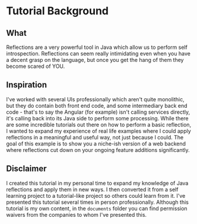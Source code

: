# Tutorial Background
## What
Reflections are a very powerful tool in Java which allow us to perform self introspection. Reflections can seem really
intimidating even when you have a decent grasp on the language, but once you get the hang of them they become scared of
YOU.

## Inspiration
I've worked with several UIs professionally which aren't quite monolithic, but they do contain both front end code, and
some intermediary back end code - that's to say the Angular (for example) isn't calling services directly, it's calling
back into its Java side to perform some processing. While there are some incredible tutorials out there on how to perform
a basic reflection, I wanted to expand my experience of real life examples where I could apply reflections in a meaningful
and useful way, not just because I could. The goal of this example is to show you a niche-ish version of a web backend where
reflections cut down on your ongoing feature additions significantly.

## Disclaimer
I created this tutorial in my personal time to expand my knowledge of Java reflections and apply them in new ways. I then
converted it from a self learning project to a tutorial-like project so others could learn from it. I've presented this
tutorial several times in person professionally. Although this tutorial is my own content, in the `documents` folder you
can find permission waivers from the companies to whom I've presented this.